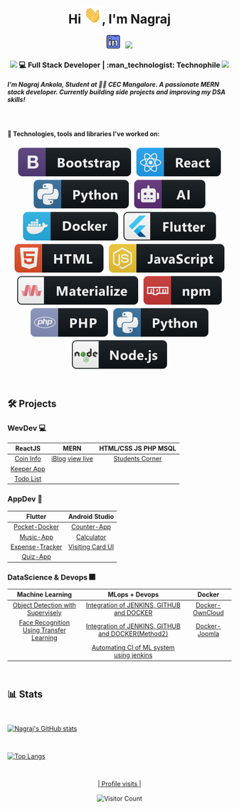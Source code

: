 <h1 align="center">Hi <img src="https://raw.githubusercontent.com/ABSphreak/ABSphreak/master/gifs/Hi.gif" width="40px" />, I'm Nagraj</h1>

<p align='center' >
   <a href="https://www.linkedin.com/in/nagraj-ankola-11492816b"><img height="30" src="https://github.com/nagarajankola/nagarajankola/blob/main/assets/linkedin.png"></a>&nbsp;&nbsp;
  <a href="mailto:ankola.nagraj07@gmail.com"><img src="https://img.shields.io/badge/Gmail-D14836?style=for-the-badge&logo=gmail&logoColor=white"></a>
 </p>

<div align="center">
<h3><img src="https://media.giphy.com/media/WUlplcMpOCEmTGBtBW/giphy.gif" width="30">  💻 Full Stack Developer | :man_technologist: Technophile  <img src="https://media.giphy.com/media/WUlplcMpOCEmTGBtBW/giphy.gif" width="30"></h3>
</div>

##### I'm Nagraj Ankola, Student at 👨‍💻 CEC Mangalore. A passionate MERN stack developer. Currently building side projects and improving my DSA skills!

<br>

#### :robot: Technologies, tools and libraries I've worked on:

<p align="center">
  <!-- For more icons please follow  https://github.com/MikeCodesDotNET/ColoredBadges -->
<img src="https://github.com/nagarajankola/nagarajankola/blob/main/assets/bootstrap.svg" alt="html" style="vertical-align:top; margin:4px">
<img src="https://github.com/nagarajankola/nagarajankola/blob/main/assets/react.svg" alt="html" style="vertical-align:top; margin:4px">
<img src="https://github.com/nagarajankola/nagarajankola/blob/main/assets/python.svg" alt="html" style="vertical-align:top; margin:4px">
<img src="https://github.com/nagarajankola/nagarajankola/blob/main/assets/ai.svg" alt="html" style="vertical-align:top; margin:4px">
<img src="https://github.com/nagarajankola/nagarajankola/blob/main/assets/docker.svg" alt="html" style="vertical-align:top; margin:4px">
   <img src="https://github.com/nagarajankola/nagarajankola/blob/main/assets/flutter.svg" alt="html" style="vertical-align:top; margin:4px">
   <img src="https://github.com/nagarajankola/nagarajankola/blob/main/assets/html.svg" alt="html" style="vertical-align:top; margin:4px">
   <img src="https://github.com/nagarajankola/nagarajankola/blob/main/assets/js.svg" alt="html" style="vertical-align:top; margin:4px">
   <img src="https://github.com/nagarajankola/nagarajankola/blob/main/assets/materialize.svg" alt="html" style="vertical-align:top; margin:4px">
   <img src="https://github.com/nagarajankola/nagarajankola/blob/main/assets/npm.svg" alt="html" style="vertical-align:top; margin:4px">
   <img src="https://github.com/nagarajankola/nagarajankola/blob/main/assets/php.svg" alt="html" style="vertical-align:top; margin:4px">
   <img src="https://github.com/nagarajankola/nagarajankola/blob/main/assets/python.svg" alt="html" style="vertical-align:top; margin:4px">
<img src="https://github.com/nagarajankola/nagarajankola/blob/main/assets/nodejs.svg" alt="html" style="vertical-align:top; margin:4px">
</p>

<br>

## 🛠️ Projects 



### WevDev  :computer:


| ReactJS                              | MERN                                              |  HTML/CSS JS PHP MSQL   |                 
| :----------------------------------: |:-------------------------------------------------:|  :--------------------: |
|[Coin Info](https://github.com/nagarajankola/CoinInfo) |[iBlog](https://github.com/nagarajankola/iBlog) [view live](https://iblog-nagraj.herokuapp.com/home)|[Students Corner](https://github.com/nagarajankola/Students__Corner)|
|[Keeper App](https://github.com/nagarajankola/Keeper-App)  |||
|[Todo List](https://github.com/nagarajankola/todo-list)|||


### AppDev  :iphone:

| Flutter              | Android Studio          |
| :--------------------:|:-----------------------:|
|[Pocket-Docker](https://github.com/nagarajankola/Pocket-Docker)|[Counter-App](https://github.com/nagarajankola/Counter-App)|   
|[Music-App](https://github.com/nagarajankola/Music-App)| [Calculator](https://github.com/nagarajankola/Calculator-anroidStudio)|
|[Expense-Tracker](https://github.com/nagarajankola/Expense-Tracker)|[Visiting Card UI](https://github.com/nagarajankola/androidStudio-visitingCard)|
|[Quiz-App](https://github.com/nagarajankola/Quiz-App)||


### DataScience & Devops :fireworks:

| Machine Learning               |  MLops  + Devops    | Docker |
| :-------------------:|:-----------------------:|:-----------------------:|
|[Object Detection with Supervisely](https://github.com/nagarajankola/Supervisely)|[Integration of JENKINS, GITHUB and DOCKER](https://github.com/nagarajankola/MlopsTask1)|[Docker-OwnCloud](https://github.com/nagarajankola/DockerTask1)|     
|[Face Recognition Using Transfer Learning](https://github.com/nagarajankola/transfer_learning)|[Integration of JENKINS, GITHUB and DOCKER(Method2)](https://github.com/nagarajankola/MlopsTask2)|[Docker-Joomla](https://github.com/nagarajankola/DockerTask2)|
||[Automating CI of ML system using jenkins](https://github.com/nagarajankola/MlopsTask3)||
<br>

## :bar_chart: Stats 

<br>

[![Nagraj's GitHub stats](https://github-readme-stats.vercel.app/api?username=nagarajankola&show_icons=true&theme=dracula)](https://github.com/nagarajankola/github-readme-stats)

<br>

[![Top Langs](https://github-readme-stats.vercel.app/api/top-langs/?username=nagarajankola&layout=compact)](https://github.com/nagarajankola/github-readme-stats)

<br>

<p align="center"> 
   <u> | Profile visits | </u>
</p>
<p align="center"> 
  <img src="https://profile-counter.glitch.me/nagarajankola/count.svg" alt="Visitor Count" align="center" />
</p>
